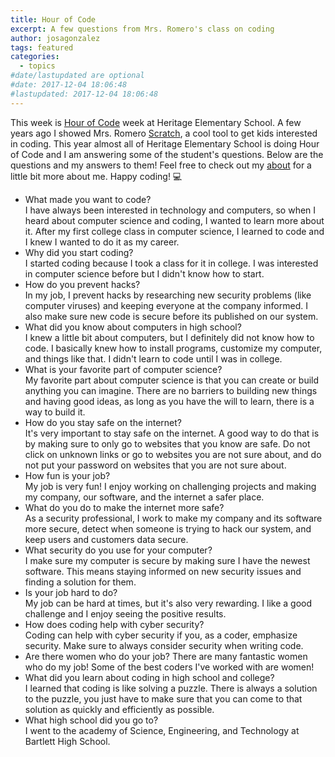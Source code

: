 ```yaml
---
title: Hour of Code
excerpt: A few questions from Mrs. Romero's class on coding
author: josagonzalez
tags: featured
categories:
  - topics
#date/lastupdated are optional
#date: 2017-12-04 18:06:48
#lastupdated: 2017-12-04 18:06:48
---
```


This week is [Hour of Code](https://code.org) week at Heritage Elementary School. A few years ago I showed Mrs. Romero [Scratch](https://scratch.mit.edu), a cool tool to get kids interested in coding. This year almost all of Heritage Elementary School is doing Hour of Code and I am answering some of the student's questions. Below are the questions and my answers to them! Feel free to check out my [about](https://josagonzalez.github.io/about/) for a little bit more about me. Happy coding! :computer:

- What made you want to code?  
  I have always been interested in technology and computers, so when I heard about computer science and coding, I wanted to learn more about it. After my first college class in computer science, I learned to code and I knew I wanted to do it as my career.
- Why did you start coding?  
  I started coding because I took a class for it in college. I was interested in computer science before but I didn't know how to start.
- How do you prevent hacks?  
  In my job, I prevent hacks by researching new security problems (like computer viruses) and keeping everyone at the company informed. I also make sure new code is secure before its published on our system.
- What did you know about computers in high school?  
  I knew a little bit about computers, but I definitely did not know how to code. I basically knew how to install programs, customize my computer, and things like that. I didn't learn to code until I was in college.
- What is your favorite part of computer science?  
  My favorite part about computer science is that you can create or build anything you can imagine. There are no barriers to building new things and having good ideas, as long as you have the will to learn, there is a way to build it.
- How do you stay safe on the internet?  
  It's very important to stay safe on the internet. A good way to do that is by making sure to only go to websites that you know are safe. Do not click on unknown links or go to websites you are not sure about, and do not put your password on websites that you are not sure about.
- How fun is your job?  
  My job is very fun! I enjoy working on challenging projects and making my company, our software, and the internet a safer place.
- What do you do to make the internet more safe?  
  As a security professional, I work to make my company and its software more secure, detect when someone is trying to hack our system, and keep users and customers data secure.
- What security do you use for your computer?  
  I make sure my computer is secure by making sure I have the newest software. This means staying informed on new security issues and finding a solution for them.
- Is your job hard to do?  
  My job can be hard at times, but it's also very rewarding. I like a good challenge and I enjoy seeing the positive results.
- How does coding help with cyber security?  
  Coding can help with cyber security if you, as a coder, emphasize security. Make sure to always consider security when writing code.
- Are there women who do your job?
  There are many fantastic women who do my job! Some of the best coders I've worked with are women!
- What did you learn about coding in high school and college?  
  I learned that coding is like solving a puzzle. There is always a solution to the puzzle, you just have to make sure that you can come to that solution as quickly and efficiently as possible.
- What high school did you go to?  
  I went to the academy of Science, Engineering, and Technology at Bartlett High School.
